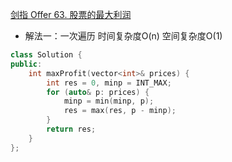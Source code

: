 [剑指 Offer 63. 股票的最大利润](https://leetcode.cn/problems/gu-piao-de-zui-da-li-run-lcof/)
- 解法一：一次遍历 时间复杂度O(n) 空间复杂度O(1)
```C++
class Solution {
public:
    int maxProfit(vector<int>& prices) {
        int res = 0, minp = INT_MAX;
        for (auto& p: prices) {
            minp = min(minp, p);
            res = max(res, p - minp);
        }
        return res;
    }
};
```